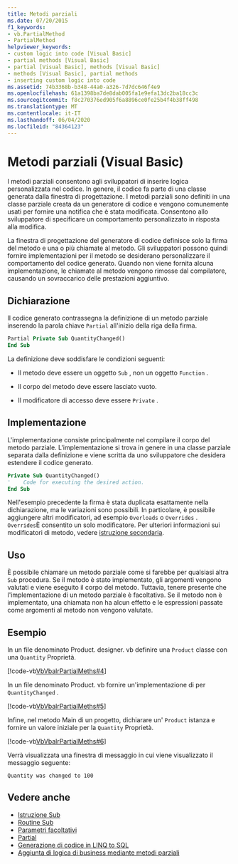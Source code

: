 ```yaml
---
title: Metodi parziali
ms.date: 07/20/2015
f1_keywords:
- vb.PartialMethod
- PartialMethod
helpviewer_keywords:
- custom logic into code [Visual Basic]
- partial methods [Visual Basic]
- partial [Visual Basic], methods [Visual Basic]
- methods [Visual Basic], partial methods
- inserting custom logic into code
ms.assetid: 74b3368b-b348-44a0-a326-7d7dc646f4e9
ms.openlocfilehash: 61a1398ba7de8dab005fa1e9efa13dc2ba18cc3c
ms.sourcegitcommit: f8c270376ed905f6a8896ce0fe25b4f4b38ff498
ms.translationtype: MT
ms.contentlocale: it-IT
ms.lasthandoff: 06/04/2020
ms.locfileid: "84364123"
---
```

# <a name="partial-methods-visual-basic"></a>Metodi parziali (Visual Basic)
I metodi parziali consentono agli sviluppatori di inserire logica personalizzata nel codice. In genere, il codice fa parte di una classe generata dalla finestra di progettazione. I metodi parziali sono definiti in una classe parziale creata da un generatore di codice e vengono comunemente usati per fornire una notifica che è stata modificata. Consentono allo sviluppatore di specificare un comportamento personalizzato in risposta alla modifica.  
  
 La finestra di progettazione del generatore di codice definisce solo la firma del metodo e una o più chiamate al metodo. Gli sviluppatori possono quindi fornire implementazioni per il metodo se desiderano personalizzare il comportamento del codice generato. Quando non viene fornita alcuna implementazione, le chiamate al metodo vengono rimosse dal compilatore, causando un sovraccarico delle prestazioni aggiuntivo.  
  
## <a name="declaration"></a>Dichiarazione  
 Il codice generato contrassegna la definizione di un metodo parziale inserendo la parola chiave `Partial` all'inizio della riga della firma.  
  
```vb  
Partial Private Sub QuantityChanged()  
End Sub  
```  
  
 La definizione deve soddisfare le condizioni seguenti:  
  
- Il metodo deve essere un oggetto `Sub` , non un oggetto `Function` .  
  
- Il corpo del metodo deve essere lasciato vuoto.  
  
- Il modificatore di accesso deve essere `Private` .  
  
## <a name="implementation"></a>Implementazione  
 L'implementazione consiste principalmente nel compilare il corpo del metodo parziale. L'implementazione si trova in genere in una classe parziale separata dalla definizione e viene scritta da uno sviluppatore che desidera estendere il codice generato.  
  
```vb  
Private Sub QuantityChanged()  
'    Code for executing the desired action.  
End Sub  
```  
  
 Nell'esempio precedente la firma è stata duplicata esattamente nella dichiarazione, ma le variazioni sono possibili. In particolare, è possibile aggiungere altri modificatori, ad esempio `Overloads` o `Overrides` . `Overrides`È consentito un solo modificatore. Per ulteriori informazioni sui modificatori di metodo, vedere [istruzione secondaria](../../../language-reference/statements/sub-statement.md).  
  
## <a name="use"></a>Uso  
 È possibile chiamare un metodo parziale come si farebbe per qualsiasi altra `Sub` procedura. Se il metodo è stato implementato, gli argomenti vengono valutati e viene eseguito il corpo del metodo. Tuttavia, tenere presente che l'implementazione di un metodo parziale è facoltativa. Se il metodo non è implementato, una chiamata non ha alcun effetto e le espressioni passate come argomenti al metodo non vengono valutate.  
  
## <a name="example"></a>Esempio  
 In un file denominato Product. designer. vb definire una `Product` classe con una `Quantity` Proprietà.  
  
 [!code-vb[VbVbalrPartialMeths#4](~/samples/snippets/visualbasic/VS_Snippets_VBCSharp/VbVbalrPartialMeths/VB/Class1.vb#4)]  
  
 In un file denominato Product. vb fornire un'implementazione di per `QuantityChanged` .  
  
 [!code-vb[VbVbalrPartialMeths#5](~/samples/snippets/visualbasic/VS_Snippets_VBCSharp/VbVbalrPartialMeths/VB/Class1.vb#5)]  
  
 Infine, nel metodo Main di un progetto, dichiarare un' `Product` istanza e fornire un valore iniziale per la `Quantity` Proprietà.  
  
 [!code-vb[VbVbalrPartialMeths#6](~/samples/snippets/visualbasic/VS_Snippets_VBCSharp/VbVbalrPartialMeths/VB/Class1.vb#6)]  
  
 Verrà visualizzata una finestra di messaggio in cui viene visualizzato il messaggio seguente:  
  
 `Quantity was changed to 100`  
  
## <a name="see-also"></a>Vedere anche

- [Istruzione Sub](../../../language-reference/statements/sub-statement.md)
- [Routine Sub](./sub-procedures.md)
- [Parametri facoltativi](./optional-parameters.md)
- [Partial](../../../language-reference/modifiers/partial.md)
- [Generazione di codice in LINQ to SQL](../../../../framework/data/adonet/sql/linq/code-generation-in-linq-to-sql.md)
- [Aggiunta di logica di business mediante metodi parziali](../../../../framework/data/adonet/sql/linq/adding-business-logic-by-using-partial-methods.md)
